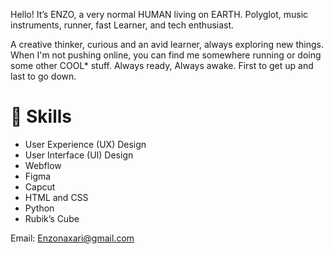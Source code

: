 Hello! It’s ENZO, a very normal HUMAN living on EARTH. Polyglot,  music instruments, runner, fast Learner, and tech enthusiast.

A creative thinker, curious and an avid learner, always exploring new things. When I'm not pushing online, you can find me somewhere running or doing some other COOL* stuff. Always ready, Always awake. First to get up and last to go down.

# 🔨 Skills

- User Experience (UX) Design
- User Interface (UI) Design
- Webflow
- Figma
- Capcut
- HTML and CSS
- Python
- Rubik’s Cube

Email: Enzonaxari@gmail.com
